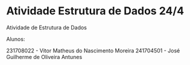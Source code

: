 # Atividade Estrutura de Dados 24/4

Atividade de Estrutura de Dados

Alunos:

231708022 - Vitor Matheus do Nascimento Moreira
241704501 - José Guilherme de Oliveira Antunes
